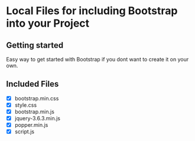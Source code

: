 # Local Files for including Bootstrap into your Project

## Getting started

Easy way to get started with Bootstrap if you dont want to create it on your own.

## Included Files

- [x] bootstrap.min.css
- [x] style.css
- [x] bootstrap.min.js
- [x] jquery-3.6.3.min.js
- [x] popper.min.js
- [x] script.js
